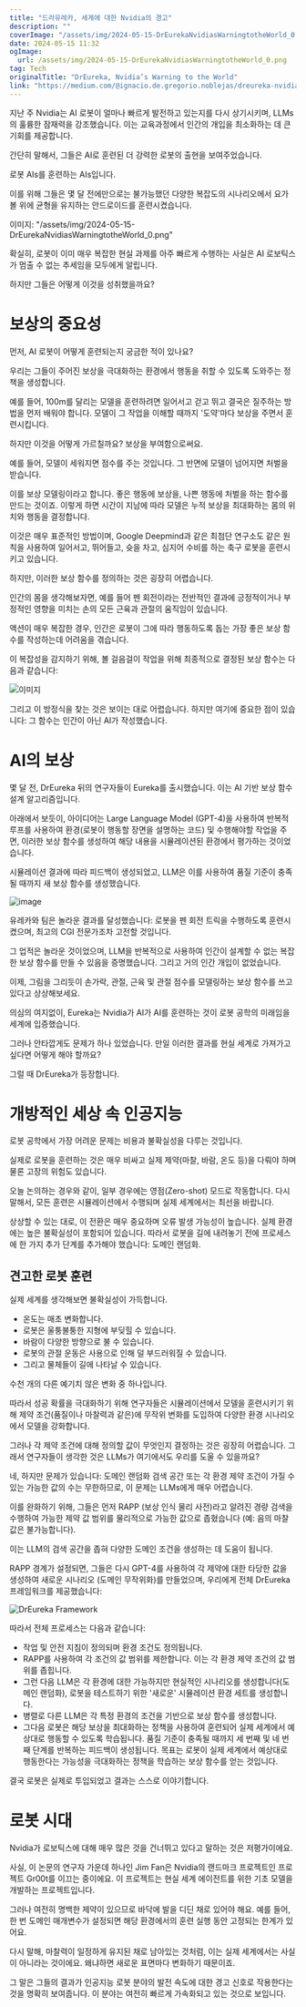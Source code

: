 ```yaml
---
title: "드라유레카, 세계에 대한 Nvidia의 경고"
description: ""
coverImage: "/assets/img/2024-05-15-DrEurekaNvidiasWarningtotheWorld_0.png"
date: 2024-05-15 11:32
ogImage: 
  url: /assets/img/2024-05-15-DrEurekaNvidiasWarningtotheWorld_0.png
tag: Tech
originalTitle: "DrEureka, Nvidia’s Warning to the World"
link: "https://medium.com/@ignacio.de.gregorio.noblejas/dreureka-nvidias-warning-to-the-world-2e1ff4ef47fd"
---
```



지난 주 Nvidia는 AI 로봇이 얼마나 빠르게 발전하고 있는지를 다시 상기시키며, LLMs의 훌륭한 잠재력을 강조했습니다. 이는 교육과정에서 인간의 개입을 최소화하는 데 큰 기회를 제공합니다.

간단히 말해서, 그들은 AI로 훈련된 더 강력한 로봇의 출현을 보여주었습니다.

로봇 AIs를 훈련하는 AIs입니다.

이를 위해 그들은 몇 달 전에만으로는 불가능했던 다양한 복잡도의 시나리오에서 요가 볼 위에 균형을 유지하는 안드로이드를 훈련시켰습니다.



이미지: "/assets/img/2024-05-15-DrEurekaNvidiasWarningtotheWorld_0.png"

확실히, 로봇이 이미 매우 복잡한 현실 과제를 아주 빠르게 수행하는 사실은 AI 로보틱스가 멈출 수 없는 추세임을 모두에게 알립니다.

하지만 그들은 어떻게 이것을 성취했을까요?

# 보상의 중요성



먼저, AI 로봇이 어떻게 훈련되는지 궁금한 적이 있나요?

우리는 그들이 주어진 보상을 극대화하는 환경에서 행동을 취할 수 있도록 도와주는 정책을 생성합니다.

예를 들어, 100m를 달리는 모델을 훈련하려면 일어서고 걷고 뛰고 결국은 질주하는 방법을 먼저 배워야 합니다. 모델이 그 작업을 이해할 때까지 '도약'마다 보상을 주면서 훈련시킵니다.

하지만 이것을 어떻게 가르칠까요? 보상을 부여함으로써요.



예를 들어, 모델이 세워지면 점수를 주는 것입니다. 그 반면에 모델이 넘어지면 처벌을 받습니다.

이를 보상 모델링이라고 합니다. 좋은 행동에 보상을, 나쁜 행동에 처벌을 하는 함수를 만드는 것이죠. 이렇게 하면 시간이 지남에 따라 모델은 누적 보상을 최대화하는 몸의 위치와 행동을 결정합니다.

이것은 매우 표준적인 방법이며, Google Deepmind과 같은 최첨단 연구소도 같은 원칙을 사용하여 일어서고, 뛰어들고, 슛을 차고, 심지어 수비를 하는 축구 로봇을 훈련시키고 있습니다.

하지만, 이러한 보상 함수를 정의하는 것은 굉장히 어렵습니다.



인간의 몸을 생각해보자면, 예를 들어 펜 회전이라는 전반적인 결과에 긍정적이거나 부정적인 영향을 미치는 손의 모든 근육과 관절의 움직임이 있습니다.

액션이 매우 복잡한 경우, 인간은 로봇이 그에 따라 행동하도록 돕는 가장 좋은 보상 함수를 작성하는데 어려움을 겪습니다.

이 복잡성을 감지하기 위해, 볼 걸음걸이 작업을 위해 최종적으로 결정된 보상 함수는 다음과 같습니다:

![이미지](/assets/img/2024-05-15-DrEurekaNvidiasWarningtotheWorld_1.png)



그리고 이 방정식을 찾는 것은 보이는 대로 어렵습니다. 하지만 여기에 중요한 점이 있습니다: 그 함수는 인간이 아닌 AI가 작성했습니다.

# AI의 보상

몇 달 전, DrEureka 뒤의 연구자들이 Eureka를 출시했습니다. 이는 AI 기반 보상 함수 설계 알고리즘입니다.

아래에서 보듯이, 아이디어는 Large Language Model (GPT-4)을 사용하여 반복적 루프를 사용하여 환경(로봇이 행동할 장면을 설명하는 코드) 및 수행해야할 작업을 주면, 이러한 보상 함수를 생성하여 해당 내용을 시뮬레이션된 환경에서 평가하는 것이었습니다.



시뮬레이션 결과에 따라 피드백이 생성되었고, LLM은 이를 사용하여 품질 기준이 충족될 때까지 새 보상 함수를 생성했습니다.

![image](/assets/img/2024-05-15-DrEurekaNvidiasWarningtotheWorld_2.png)

유레카와 팀은 놀라운 결과를 달성했습니다: 로봇을 펜 회전 트릭을 수행하도록 훈련시켰으며, 최고의 CGI 전문가조차 고전할 것입니다.

그 업적은 놀라운 것이었으며, LLM을 반복적으로 사용하여 인간이 설계할 수 없는 복잡한 보상 함수를 만들 수 있음을 증명했습니다. 그리고 거의 인간 개입이 없었습니다.



이제, 그림을 그리듯이 손가락, 관절, 근육 및 관절 점수를 모델링하는 보상 함수를 쓰고 있다고 상상해보세요.

의심의 여지없이, Eureka는 Nvidia가 AI가 AI를 훈련하는 것이 로봇 공학의 미래임을 세계에 입증했습니다.

그러나 안타깝게도 문제가 하나 있었습니다. 만일 이러한 결과를 현실 세계로 가져가고 싶다면 어떻게 해야 할까요?

그럴 때 DrEureka가 등장합니다.



# 개방적인 세상 속 인공지능

로봇 공학에서 가장 어려운 문제는 비용과 불확실성을 다루는 것입니다.

실제로 로봇을 훈련하는 것은 매우 비싸고 실제 제약(마찰, 바람, 온도 등)을 다뤄야 하며 물론 고장의 위험도 있습니다.

오늘 논의하는 경우와 같이, 일부 경우에는 영점(Zero-shot) 모드로 작동합니다. 다시 말해서, 모든 훈련은 시뮬레이션에서 수행되며 실제 세계에서는 최선을 바랍니다.



상상할 수 있는 대로, 이 전환은 매우 중요하며 오류 발생 가능성이 높습니다. 실제 환경에는 높은 불확실성이 포함되어 있습니다. 따라서 로봇을 길에 내려놓기 전에 프로세스에 한 가지 추가 단계를 추가해야 했습니다: 도메인 랜덤화.

## 견고한 로봇 훈련

실제 세계를 생각해보면 불확실성이 가득합니다.

- 온도는 매초 변화합니다.
- 로봇은 울퉁불퉁한 지형에 부딪힐 수 있습니다.
- 바람이 다양한 방향으로 불 수 있습니다.
- 로봇의 관절 운동은 사용으로 인해 덜 부드러워질 수 있습니다.
- 그리고 물체들이 길에 나타날 수 있습니다.



수천 개의 다른 예기치 않은 변화 중 하나입니다.

따라서 성공 확률을 극대화하기 위해 연구자들은 시뮬레이션에서 모델을 훈련시키기 위해 제약 조건(품질이나 마찰력과 같은)에 무작위 변화를 도입하여 다양한 환경 시나리오에서 모델을 강화합니다.

그러나 각 제약 조건에 대해 정의할 값이 무엇인지 결정하는 것은 굉장히 어렵습니다. 그래서 연구자들이 생각한 것은 LLMs가 여기에서도 우리를 도울 수 있을까요?

네, 하지만 문제가 있습니다: 도메인 랜덤화 검색 공간 또는 각 환경 제약 조건이 가질 수 있는 가능한 값의 수는 무한하므로, 이 문제는 LLMs에게 매우 어렵습니다.



이를 완화하기 위해, 그들은 먼저 RAPP (보상 인식 물리 사전)라고 알려진 경량 검색을 수행하여 가능한 제약 값 범위를 물리적으로 가능한 값으로 좁혔습니다 (예: 음의 마찰 값은 불가능합니다).

이는 LLM의 검색 공간을 좁혀 다양한 도메인 조건을 생성하는 데 도움이 됩니다.

RAPP 경계가 설정되면, 그들은 다시 GPT-4를 사용하여 각 제약에 대한 타당한 값을 생성하여 새로운 시나리오 (도메인 무작위화)를 만들었으며, 우리에게 전체 DrEureka 프레임워크를 제공했습니다:

![DrEureka Framework](/assets/img/2024-05-15-DrEurekaNvidiasWarningtotheWorld_3.png)



따라서 전체 프로세스는 다음과 같습니다:

- 작업 및 안전 지침이 정의되며 환경 조건도 정의됩니다.
- RAPP를 사용하여 각 조건의 값 범위를 제한합니다. 이는 각 환경 제약 조건의 값 범위를 좁힙니다.
- 그런 다음 LLM은 각 환경에 대한 가능하지만 현실적인 시나리오를 생성합니다(도메인 랜덤화), 로봇을 테스트하기 위한 '새로운' 시뮬레이션 환경 세트를 생성합니다.
- 병렬로 다른 LLM은 각 특정 환경의 조건을 기반으로 보상 함수를 생성합니다.
- 그다음 로봇은 해당 보상을 최대화하는 정책을 사용하여 훈련되어 실제 세계에서 예상대로 행동할 수 있도록 학습됩니다. 품질 기준이 충족될 때까지 세 번째 및 네 번째 단계를 반복하는 피드백이 생성됩니다. 목표는 로봇이 실제 세계에서 예상대로 행동한다는 가능성을 극대화하는 정책을 학습하는 보상 함수를 얻는 것입니다.

결국 로봇은 실제로 투입되었고 결과는 스스로 이야기합니다.

# 로봇 시대



Nvidia가 로보틱스에 대해 매우 많은 것을 건너뛰고 있다고 말하는 것은 저평가이에요.

사실, 이 논문의 연구자 가운데 하나인 Jim Fan은 Nvidia의 랜드마크 프로젝트인 프로젝트 Gr00t를 이끄는 중이에요. 이 프로젝트는 현실 세계 에이전트를 위한 기초 모델을 개발하는 프로젝트입니다.

그러나 여전히 명백한 제약이 있으므로 바닥에 발을 디딘 채로 있어야 해요. 예를 들어, 한 번 도메인 매개변수가 설정되면 해당 환경에서의 훈련 실행 동안 고정되는 한계가 있어요.

다시 말해, 마찰력이 일정하게 유지된 채로 남아있는 것처럼, 이는 실제 세계에서는 사실이 아니라는 것이에요. 왜냐하면 새로운 표면마다 변화하기 때문이죠.



그 말은 그들의 결과가 인공지능 로봇 분야의 발전 속도에 대한 경고 신호로 작용한다는 것을 명확히 보여줍니다. 이 분야는 여전히 빠르게 가속화되고 있는 것으로 보입니다.